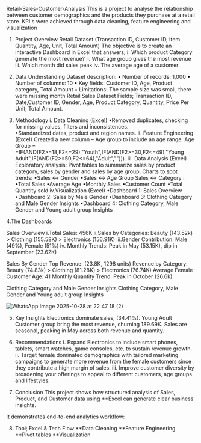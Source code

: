 
Retail-Sales-Customer-Analysis
This is a project to analyse the relationship between customer demographics and the products they purchase at a retail store. KPI's were achieved through data cleaning, feature engineering and visualization

1. Project Overview
Retail Dataset (Transaction ID, Customer ID, Item Quantity, Age, Unit, Total Amount) The objective is to create an interactive Dashboard in Excel that answers;
i. Which product Category generate the most revenue?
ii. What age group gives the most revenue
iii. Which month did sales peak
iv. The average age of a customer

2. Data Understanding
 Dataset description: 
•	Number of records: 1,000
•	Number of columns: 10
•	Key fields: Customer ID, Age, Product category, Total Amount 
•	Limitations: The sample size was small, there were missing month
Retail Sales Dataset
Fields; Transaction ID, Date,Customer ID, Gender, Age, Product Category, Quantity, Price Per Unit, Total Amount.

3. Methodology
i. Data Cleaning (Excel)
 •Removed duplicates, checking for missing values, filters and inconsistences.  
 •Standardized dates, product and region names.
ii. Feature Engineering (Excel)
    Created a new column – Age group to include an age range. Age Group = =IF(AND(F2>=18,F2<=29),"Youth",IF(AND(F2>=30,F2<=49),"Young     Adult",IF(AND(F2>=50,F2<=64),"Adult",""))).
iii. Data Analysis (Excel)
Exploratory analysis: Pivot tables to summarize sales by product category, sales by gender and sales by age group, Charts to spot trends:
 •Sales ↔ Gender
 •Sales ↔ Age Group
Sales ↔ Category :
 •Total Sales
 •Average Age
 •Monthly Sales
 •Customer Count
 •Total Quantity sold
iv.Visualization (Excel)
 •Dashboard 1: Sales Overview
 •Dashboard 2: Sales by Male Gender
 •Dashboard 3: Clothing Category and Male Gender Insights
 •Dashboard 4: Clothing Category, Male Gender and Young adult group Insights

4.The Dashboards









Sales Overview
 i.Total Sales: 456K
 ii.Sales by Categories: Beauty (143.52k) > Clothing (155.58K) > Electronics (156.91K)
 iii.Gender Contribution: Male (49%), Female (51%)
 iv. Monthly Trends: Peak in May (53.15K), dip in September (23.62K)






Sales By Gender
Top Revenue: (23.8K, 1298 units)
Revenue by Category: Beauty (74.83k) > Clothing (81.28K) > Electronics (76.74K)
Average Female Customer Age: 41
Monthly Quantity Trend: Peak in October (26.6k)




Clothing Category and Male Gender Insights
Clothing Category, Male Gender and Young adult group Insights


![WhatsApp Image 2025-10-28 at 22 47 18 (2)](https://github.com/user-attachments/assets/0d4077e7-ea58-40ff-94a9-c8343c8c4e5b)


5. Key Insights
Electronics dominate sales, (34.41%).
Young Adult Customer group bring the most revenue, churning 189.69K.
Sales are seasonal, peaking in May across both revenue and quantity.

6. Recommendations
 i.	Expand Electronics to include smart phones, tablets, smart watches, game consoles, etc. to sustain revenue growth.
ii.	Target female dominated demographics with tailored marketing campaigns to generate more revenue from the female customers since they         contribute a high margin of sales.
iii. Improve customer diversity by broadening your offerings to appeal to different customers, age groups and lifestyles.

7. Conclusion
This project shows how structured analysis of Sales, Product, and Customer data using **Excel can generate clear business insights.

It demonstrates end-to-end analytics workflow:

8. Tool; Excel & Tech Flow
**Data Cleaning
**Feature Engineering
**Pivot tables
**Visualization





